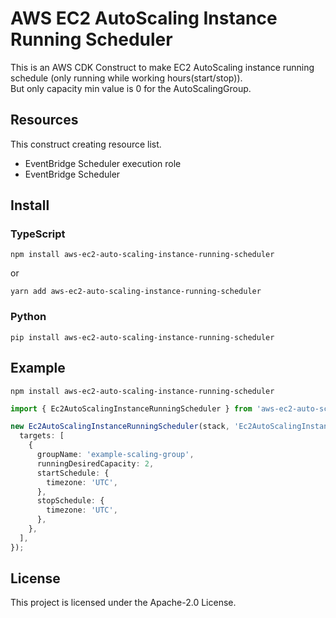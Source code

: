 # AWS EC2 AutoScaling Instance Running Scheduler

This is an AWS CDK Construct to make EC2 AutoScaling instance running schedule (only running while working hours(start/stop)).  
But only capacity min value is 0 for the AutoScalingGroup.

## Resources

This construct creating resource list.

- EventBridge Scheduler execution role
- EventBridge Scheduler

## Install

### TypeScript

```shell
npm install aws-ec2-auto-scaling-instance-running-scheduler 
```
or
```shell
yarn add aws-ec2-auto-scaling-instance-running-scheduler
```

### Python

```shell
pip install aws-ec2-auto-scaling-instance-running-scheduler
```

## Example

```shell
npm install aws-ec2-auto-scaling-instance-running-scheduler
```

```typescript
import { Ec2AutoScalingInstanceRunningScheduler } from 'aws-ec2-auto-scaling-instance-running-scheduler';

new Ec2AutoScalingInstanceRunningScheduler(stack, 'Ec2AutoScalingInstanceRunningScheduler', {
  targets: [
    {
      groupName: 'example-scaling-group',
      runningDesiredCapacity: 2,
      startSchedule: {
        timezone: 'UTC',
      },
      stopSchedule: {
        timezone: 'UTC',
      },
    },
  ],
});

```

## License

This project is licensed under the Apache-2.0 License.






